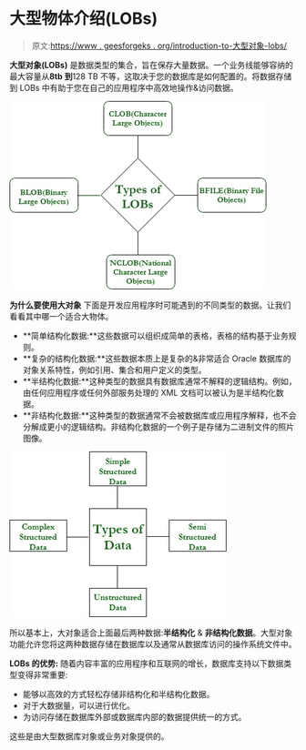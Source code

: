 # 大型物体介绍(LOBs)

> 原文:[https://www . geesforgeks . org/introduction-to-大型对象-lobs/](https://www.geeksforgeeks.org/introduction-to-large-objects-lobs/)

**大型对象(LOBs)** 是数据类型的集合，旨在保存大量数据。一个业务线能够容纳的最大容量从**8tb 到**128 TB 不等，这取决于您的数据库是如何配置的。将数据存储到 LOBs 中有助于您在自己的应用程序中高效地操作&访问数据。

[![](img/2bc440ff7dfdb504919df796345dd09c.png)](https://media.geeksforgeeks.org/wp-content/uploads/20190616124401/lob1.jpg)

**为什么要使用大对象**
下面是开发应用程序时可能遇到的不同类型的数据。让我们看看其中哪一个适合大物体。

*   **简单结构化数据:**这些数据可以组织成简单的表格，表格的结构基于业务规则。
*   **复杂的结构化数据:**这些数据本质上是复杂的&非常适合 Oracle 数据库的对象关系特性，例如引用、集合和用户定义的类型。
*   **半结构化数据:**这种类型的数据具有数据库通常不解释的逻辑结构。例如，由任何应用程序或任何外部服务处理的 XML 文档可以被认为是半结构化数据。
*   **非结构化数据:**这种类型的数据通常不会被数据库或应用程序解释，也不会分解成更小的逻辑结构。非结构化数据的一个例子是存储为二进制文件的照片图像。

[![](img/7327c4669b8888a0e0880d2ea91d54a7.png)](https://media.geeksforgeeks.org/wp-content/uploads/20190618220919/data12.jpg)

所以基本上，大对象适合上面最后两种数据:**半结构化** & **非结构化数据**。大型对象功能允许您将这两种数据存储在数据库以及通常从数据库访问的操作系统文件中。

**LOBs 的优势:**
随着内容丰富的应用程序和互联网的增长，数据库支持以下数据类型变得非常重要:

*   能够以高效的方式轻松存储非结构化和半结构化数据。
*   对于大数据量，可以进行优化。
*   为访问存储在数据库外部或数据库内部的数据提供统一的方式。

这些是由大型数据库对象或业务对象提供的。